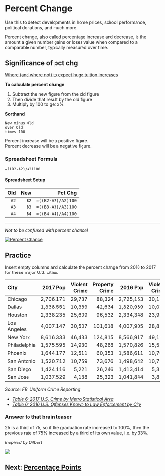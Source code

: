 # Percent Change
Use this to detect developments in home prices, school performance, political donations, and much more.

Percent change, also called percentage increase and decrease, is the amount a given number gains or loses value when compared to a comparable number, typically measured over time.

## Significance of pct chg
[Where (and where not) to expect huge tuition increases](https://datawrapper.dwcdn.net/wV4D1/11/)


__To calculate percent change__
1. Subtract the new figure from the old figure
2. Then divide that result by the old figure
3. Multiply by 100 to get x%

__Sorthand__
```
New minus Old
over Old
times 100
```

Percent increase will be a positive figure.  
Percent decrease will be a negative figure.

### Spreadsheet Formula
`=((B2-A2)/A2)100`

#### Spreadsheet Setup

| Old | New | Pct Chg |
|--:|--:|--:|
|`A2`|`B2`|`=((B2-A2)/A2)100`|
|`A3`|`B3`|`=((B3-A3)/A3)100`|
|`A4`|`B4`|`=((B4-A4)/A4)100`|

---

_Not to be confused with percent chance!_

[![Percent Chance](https://i.imgur.com/lDNzVoy.png)](http://www.nytimes.com/newsgraphics/2016/10/18/presidential-forecast-updates/newsletter.html)

## Practice
Insert empty columns and calculate the percent change from 2016 to 2017 for these major U.S. cities.

|City|2017 Pop|Violent Crime|Property Crime|2016 Pop|Violent Crime|Property Crime|
|:--|--:|--:|--:|--:|--:|--:|
|Chicago|2,706,171|29,737|88,324|2,725,153|30,126|86,960|
|Dallas|1,338,551|10,369|42,634|1,320,939|10,071|44,910|
|Houston|2,338,235|25,609|96,532|2,334,348|23,960|100,856|
|Los Angeles|4,007,147|30,507|101,618|4,007,905|28,817|99,151|
|New York|8,616,333|46,433|124,815|8,566,917|49,124|125,278|
|Philadelphia|1,575,595|14,930|48,268|1,570,826|15,534|49,334|
|Phoenix|1,644,177|12,511|60,353|1,586,611|10,700|58,552|
|San Antonio|1,520,712|10,759|73,676|1,498,642|10,754|77,786|
|San Diego|1,424,116|5,221|26,246|1,413,414|5,332|28,624|
|San Jose|1,037,529|4,188|25,323|1,041,844|3,887|24,749|

_Source: FBI Uniform Crime Reporting_
- _[Table 6: 2017 U.S. Crime by Metro Statistical Area](https://ucr.fbi.gov/crime-in-the-u.s/2017/crime-in-the-u.s.-2017/tables/table-6)_
- _[Table 6: 2016 U.S. Offenses Known to Law Enforcement by City](https://ucr.fbi.gov/crime-in-the-u.s/2016/crime-in-the-u.s.-2016/tables/table-6/table-6.xls/view)_

### Answer to that brain teaser
25 is a third of 75, so if the graduation rate increased to 100%, then the previous rate of 75% increased by a third of its own value, i.e. by 33%.

_Inspired by Dilbert_

![](https://i.imgur.com/h4e7Eay.gif)

## Next: [Percentage Points](03-percentage-points.md)

